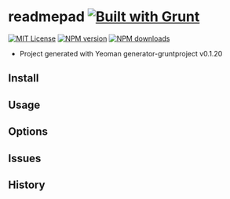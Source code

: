 # readmepad [![Built with Grunt][grunt-img]](http://gruntjs.com/)

[![MIT License][license-img]][license-url] [![NPM version][npm-version-img]][npm-url] [![NPM downloads][npm-downloads-img]][npm-url] 

* Project generated with Yeoman generator-gruntproject v0.1.20

## Install

## Usage

## Options

## Issues

## History

[grunt-img]: https://cdn.gruntjs.com/builtwith.png
[license-img]: http://img.shields.io/badge/license-MIT-blue.svg?style=flat-square
[license-url]: LICENSE-MIT

[coverall-url]: https://coveralls.io/r/sixertoy/readmepad
[coverall-img]: https://img.shields.io/coveralls/sixertoy/readmepad.svg?style=flat-square

[travis-url]: https://travis-ci.org/sixertoy/readmepad
[travis-img]: http://img.shields.io/travis/sixertoy/readmepad.svg?style=flat-square

[npm-url]: https://npmjs.org/package/generator-gruntproject
[npm-version-img]: http://img.shields.io/npm/v/readmepad.svg?style=flat-square
[npm-downloads-img]: http://img.shields.io/npm/dm/readmepad.svg?style=flat-square

